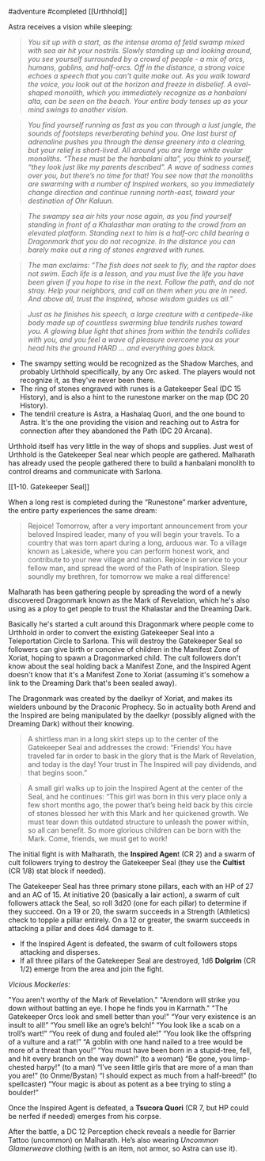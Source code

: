 #adventure #completed [[Urthhold]]

Astra receives a vision while sleeping:

> *You sit up with a start, as the intense aroma of fetid swamp mixed with sea air hit your nostrils. Slowly standing up and looking around, you see yourself surrounded by a crowd of people - a mix of orcs, humans, goblins, and half-orcs. Off in the distance, a strong voice echoes a speech that you can't quite make out. As you walk toward the voice, you look out at the horizon and freeze in disbelief. A oval-shaped monolith, which you immediately recognize as a hanbalani alta, can be seen on the beach. Your entire body tenses up as your mind swings to another vision.*

> *You find yourself running as fast as you can through a lust jungle, the sounds of footsteps reverberating behind you. One last burst of adrenaline pushes you through the dense greenery into a clearing, but your relief is short-lived. All around you are large white ovular monoliths. “These must be the hanbalani alta”, you think to yourself, “they look just like my parents described”. A wave of sadness comes over you, but there’s no time for that! You see now that the monoliths are swarming with a number of Inspired workers, so you immediately change direction and continue running north-east, toward your destination of Ohr Kaluun.*

> *The swampy sea air hits your nose again, as you find yourself standing in front of a Khalasthar man orating to the crowd from an elevated platform. Standing next to him is a half-orc child bearing a Dragonmark that you do not recognize. In the distance you can barely make out a ring of stones engraved with runes.*

> *The man exclaims: "The fish does not seek to fly, and the raptor does not swim. Each life is a lesson, and you must live the life you have been given if you hope to rise in the next. Follow the path, and do not stray. Help your neighbors, and call on them when you are in need. And above all, trust the Inspired, whose wisdom guides us all."*

> *Just as he finishes his speech, a large creature with a centipede-like body made up of countless swarming blue tendrils rushes toward you. A glowing blue light that shines from within the tendrils collides with you, and you feel a wave of pleasure overcome you as your head hits the ground HARD … and everything goes black.*

- The swampy setting would be recognized as the Shadow Marches, and probably Urthhold specifically, by any Orc asked. The players would not recognize it, as they've never been there.
- The ring of stones engraved with runes is a Gatekeeper Seal (DC 15 History), and is also a hint to the runestone marker on the map (DC 20 History).
- The tendril creature is Astra, a Hashalaq Quori, and the one bound to Astra. It's the one providing the vision and reaching out to Astra for connection after they abandoned the Path (DC 20 Arcana).

Urthhold itself has very little in the way of shops and supplies. Just west of Urthhold is the Gatekeeper Seal near which people are gathered. Malharath has already used the people gathered there to build a hanbalani monolith to control dreams and communicate with Sarlona.

[[1-10. Gatekeeper Seal]]

When a long rest is completed during the “Runestone” marker adventure, the entire party experiences the same dream:

> Rejoice! Tomorrow, after a very important announcement from your beloved Inspired leader, many of you will begin your travels. To a country that was torn apart during a long, arduous war. To a village known as Lakeside, where you can perform honest work, and contribute to your new village and nation. Rejoice in service to your fellow man, and spread the word of the Path of Inspiration. Sleep soundly my brethren, for tomorrow we make a real difference!

Malharath has been gathering people by spreading the word of a newly discovered Dragonmark known as the Mark of Revelation, which he's also using as a ploy to get people to trust the Khalastar and the Dreaming Dark.

Basically he's started a cult around this Dragonmark where people come to Urthhold in order to convert the existing Gatekeeper Seal into a Teleportation Circle to Sarlona. This will destroy the Gatekeeper Seal so followers can give birth or conceive of children in the Manifest Zone of Xoriat, hoping to spawn a Dragonmarked child. The cult followers don't know about the seal holding back a Manifest Zone, and the Inspired Agent doesn't know that it's a Manifest Zone to Xoriat (assuming it's somehow a link to the Dreaming Dark that's been sealed away).

The Dragonmark was created by the daelkyr of Xoriat, and makes its wielders unbound by the Draconic Prophecy. So in actuality both Arend and the Inspired are being manipulated by the daelkyr (possibly aligned with the Dreaming Dark) without their knowing.

> A shirtless man in a long skirt steps up to the center of the Gatekeeper Seal and addresses the crowd: “Friends! You have traveled far in order to bask in the glory that is the Mark of Revelation, and today is the day! Your trust in The Inspired will pay dividends, and that begins soon.”

> A small girl walks up to join the Inspired Agent at the center of the Seal, and he continues: “This girl was born in this very place only a few short months ago, the power that’s being held back by this circle of stones blessed her with this Mark and her quickened growth. We must tear down this outdated structure to unleash the power within, so all can benefit. So more glorious children can be born with the Mark. Come, friends, we must get to work!

The initial fight is with Malharath, the **Inspired Agen**t (CR 2) and a swarm of cult followers trying to destroy the Gatekeeper Seal (they use the **Cultist** (CR 1/8) stat block if needed).

The Gatekeeper Seal has three primary stone pillars, each with an HP of 27 and an AC of 15. At initiative 20 (basically a lair action), a swarm of cult followers attack the Seal, so roll 3d20 (one for each pillar) to determine if they succeed. On a 19 or 20, the swarm succeeds in a Strength (Athletics) check to topple a pillar entirely. On a 12 or greater, the swarm succeeds in attacking a pillar and does 4d4 damage to it.

- If the Inspired Agent is defeated, the swarm of cult followers stops attacking and disperses.
- If all three pillars of the Gatekeeper Seal are destroyed, 1d6 **Dolgrim** (CR 1/2) emerge from the area and join the fight.

*Vicious Mockeries:*

"You aren't worthy of the Mark of Revelation."
"Arendorn will strike you down without batting an eye. I hope he finds you in Karrnath."
"The Gatekeeper Orcs look and smell better than you!"
“Your very existence is an insult to all!”
“You smell like an ogre’s belch!”
“You look like a scab on a troll’s wart!”
“You reek of dung and fouled ale!”
“You look like the offspring of a vulture and a rat!”
“A goblin with one hand nailed to a tree would be more of a threat than you!”
“You must have been born in a stupid-tree, fell, and hit every branch on the way down!”
(to a woman) “Be gone, you limp-chested harpy!”
(to a man) “I’ve seen little girls that are more of a man than you are!”
(to Onme/Bystan) “I should expect as much from a half-breed!”
(to spellcaster) “Your magic is about as potent as a bee trying to sting a boulder!”

Once the Inspired Agent is defeated, a **Tsucora Quori** (CR 7, but HP could be nerfed if needed) emerges from his corpse.

After the battle, a DC 12 Perception check reveals a needle for Barrier Tattoo (uncommon) on Malharath. He’s also wearing *Uncommon Glamerweave* clothing (with is an item, not armor, so Astra can use it).